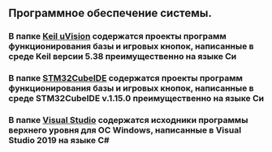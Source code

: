 ## Программное обеспечение системы.

### В папке [Keil uVision](https://github.com/MelexinVN/kombo_bs/tree/main/public/soft/Keil%20uVision) содержатся проекты программ функционирования базы и игровых кнопок, написанные в среде Keil версии 5.38 преимущественно на языке Си

### В папке [STM32CubeIDE](https://github.com/MelexinVN/kombo_bs/tree/main/public/soft/STM32CubeIDE) содержатся проекты программ функционирования базы и игровых кнопок, написанные в среде STM32CubeIDE v.1.15.0 преимущественно на языке Си

### В папке [Visual Studio](https://github.com/MelexinVN/kombo_bs/tree/main/public/soft/Visual%20Studio) содержатся исходники программы верхнего уровня для ОС Windows, написанные в Visual Studio 2019 на языке C# 

